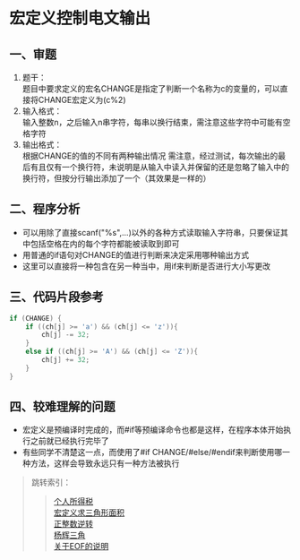 # 宏定义控制电文输出

## 一、审题

1. 题干：  
    题目中要求定义的宏名CHANGE是指定了判断一个名称为c的变量的，可以直接将CHANGE宏定义为(c%2)
2. 输入格式：  
    输入整数n，之后输入n串字符，每串以换行结束，需注意这些字符中可能有空格字符
3. 输出格式：  
    根据CHANGE的值的不同有两种输出情况
    需注意，经过测试，每次输出的最后有且仅有一个换行符，未说明是从输入中读入并保留的还是忽略了输入中的换行符，但按分行输出添加了一个（其效果是一样的）

## 二、程序分析

+ 可以用除了直接scanf("%s",...)以外的各种方式读取输入字符串，只要保证其中包括空格在内的每个字符都能被读取到即可
+ 用普通的if语句对CHANGE的值进行判断来决定采用哪种输出方式
+ 这里可以直接将一种包含在另一种当中，用if来判断是否进行大小写更改

## 三、代码片段参考

```C
if (CHANGE) {
    if ((ch[j] >= 'a') && (ch[j] <= 'z')){
        ch[j] -= 32;
    }
    else if ((ch[j] >= 'A') && (ch[j] <= 'Z')){
        ch[j] += 32;
    }
}
```

## 四、较难理解的问题

+ 宏定义是预编译时完成的，而#if等预编译命令也都是这样，在程序本体开始执行之前就已经执行完毕了
+ 有些同学不清楚这一点，而使用了#if CHANGE/#else/#endif来判断使用哪一种方法，这样会导致永远只有一种方法被执行

> 跳转索引：  
> > [个人所得税](./个人所得税.md)  
> > [宏定义求三角形面积](./宏定义求三角形面积,md)  
> > [正整数逆转](./正整数逆转,md)  
> > [杨辉三角](./杨辉三角.md)  
> > [关于EOF的说明](./关于EOF,md)  